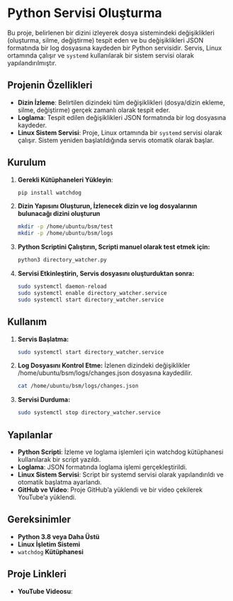 # Python Servisi Oluşturma

Bu proje, belirlenen bir dizini izleyerek dosya sistemindeki değişiklikleri (oluşturma, silme, değiştirme) tespit eden ve bu değişiklikleri JSON formatında bir log dosyasına kaydeden bir Python servisidir. Servis, Linux ortamında çalışır ve `systemd` kullanılarak bir sistem servisi olarak yapılandırılmıştır.

## Projenin Özellikleri

- **Dizin İzleme**: Belirtilen dizindeki tüm değişiklikleri (dosya/dizin ekleme, silme, değiştirme) gerçek zamanlı olarak tespit eder.
- **Loglama**: Tespit edilen değişiklikleri JSON formatında bir log dosyasına kaydeder.
- **Linux Sistem Servisi**: Proje, Linux ortamında bir `systemd` servisi olarak çalışır. Sistem yeniden başlatıldığında servis otomatik olarak başlar.

## Kurulum

1. **Gerekli Kütüphaneleri Yükleyin**:
   ```bash
   pip install watchdog
2. **Dizin Yapısını Oluşturun, İzlenecek dizin ve log dosyalarının bulunacağı dizini oluşturun**
   ```bash
   mkdir -p /home/ubuntu/bsm/test
   mkdir -p /home/ubuntu/bsm/logs
3. **Python Scriptini Çalıştırın, Scripti manuel olarak test etmek için:**
      ```bash
      python3 directory_watcher.py
4. **Servisi Etkinleştirin, Servis dosyasını oluşturduktan sonra:**
   ```bash
   sudo systemctl daemon-reload
   sudo systemctl enable directory_watcher.service
   sudo systemctl start directory_watcher.service

## Kullanım

1. **Servis Başlatma:**
   ```bash
   sudo systemctl start directory_watcher.service
2. **Log Dosyasını Kontrol Etme:**
   İzlenen dizindeki değişiklikler /home/ubuntu/bsm/logs/changes.json dosyasına kaydedilir.
      ```bash
      cat /home/ubuntu/bsm/logs/changes.json
3. **Servisi Durduma:**      
   ```bash
   sudo systemctl stop directory_watcher.service

## Yapılanlar
- **Python Scripti**: İzleme ve loglama işlemleri için watchdog kütüphanesi kullanılarak bir script yazıldı.
- **Loglama**: JSON formatında loglama işlemi gerçekleştirildi.
- **Linux Sistem Servisi**: Script bir systemd servisi olarak yapılandırıldı ve otomatik başlatma ayarlandı.
- **GitHub ve Video**: Proje GitHub’a yüklendi ve bir video çekilerek YouTube’a yüklendi.

## Gereksinimler
- **Python 3.8 veya Daha Üstü**
- **Linux İşletim Sistemi**
- `watchdog` **Kütüphanesi**

## Proje Linkleri
- **YouTube Videosu**:
  
   

   
